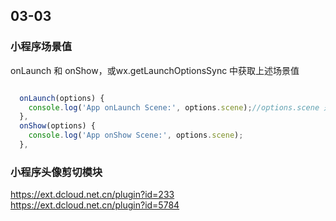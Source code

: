 ## 03-03

### 小程序场景值

onLaunch 和 onShow，或wx.getLaunchOptionsSync 中获取上述场景值

```js

  onLaunch(options) {
    console.log('App onLaunch Scene:', options.scene);//options.scene 是 String 类型的 
  },
  onShow(options) {
    console.log('App onShow Scene:', options.scene);
  },
  ```

### 小程序头像剪切模块

https://ext.dcloud.net.cn/plugin?id=233  
https://ext.dcloud.net.cn/plugin?id=5784  


